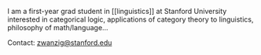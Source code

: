 I am a first-year grad student in [[linguistics]] at Stanford University interested in categorical logic, applications of category theory to linguistics, philosophy of math/language...

Contact: <zwanzig@stanford.edu> 